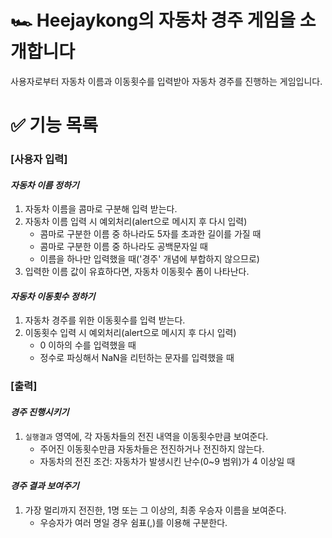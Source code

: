 # 🏎 Heejaykong의 자동차 경주 게임을 소개합니다

사용자로부터 자동차 이름과 이동횟수를 입력받아 자동차 경주를 진행하는 게임입니다.

# ✅ 기능 목록

### [사용자 입력]

#### _자동차 이름 정하기_

1. 자동차 이름을 콤마로 구분해 입력 받는다.
2. 자동차 이름 입력 시 예외처리(alert으로 메시지 후 다시 입력)
   - 콤마로 구분한 이름 중 하나라도 5자를 초과한 길이를 가질 때
   - 콤마로 구분한 이름 중 하나라도 공백문자일 때
   - 이름을 하나만 입력했을 때('경주' 개념에 부합하지 않으므로)
3. 입력한 이름 값이 유효하다면, 자동차 이동횟수 폼이 나타난다.

#### _자동차 이동횟수 정하기_

1. 자동차 경주를 위한 이동횟수를 입력 받는다.
2. 이동횟수 입력 시 예외처리(alert으로 메시지 후 다시 입력)
   - 0 이하의 수를 입력했을 때
   - 정수로 파싱해서 NaN을 리턴하는 문자를 입력했을 때

### [출력]

#### _경주 진행시키기_

1. `실행결과` 영역에, 각 자동차들의 전진 내역을 이동횟수만큼 보여준다.
   - 주어진 이동횟수만큼 자동차들은 전진하거나 전진하지 않는다.
   - 자동차의 전진 조건: 자동차가 발생시킨 난수(0~9 범위)가 4 이상일 때

#### _경주 결과 보여주기_

1. 가장 멀리까지 전진한, 1명 또는 그 이상의, 최종 우승자 이름을 보여준다.
   - 우승자가 여러 명일 경우 쉼표(,)를 이용해 구분한다.

